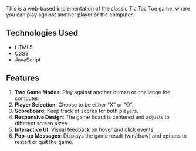 This is a web-based implementation of the classic Tic Tac Toe game, where you can play against another player or the computer.

## Technologies Used

- HTML5
- CSS3
- JavaScript

## Features

1. **Two Game Modes**: Play against another human or challenge the computer.
2. **Player Selection**: Choose to be either "X" or "O".
3. **Scoreboard**: Keep track of scores for both players.
4. **Responsive Design**: The game board is centered and adjusts to different screen sizes.
5. **Interactive UI**: Visual feedback on hover and click events.
6. **Pop-up Messages**: Displays the game result (win/draw) and options to restart or quit the game.
